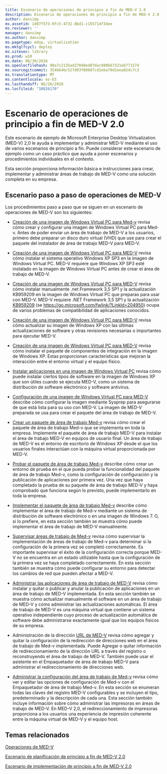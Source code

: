 ```yaml
---
title: Escenario de operaciones de principio a fin de MED-V 2.0
description: Escenario de operaciones de principio a fin de MED-V 2.0
author: dansimp
ms.assetid: 1d87f5f3-9fc5-4731-8bd1-c155714f34ee
ms.reviewer: ''
manager: dansimp
ms.author: dansimp
ms.pagetype: mdop, virtualization
ms.mktglfcycl: deploy
ms.sitesec: library
ms.prod: w10
ms.date: 08/30/2016
ms.openlocfilehash: 90a7c2135ad27040ed87dac980b67321eb771574
ms.sourcegitcommit: 354664bc527d93f80687cd2eba70d1eea024c7c3
ms.translationtype: MT
ms.contentlocale: es-ES
ms.lasthandoff: 06/26/2020
ms.locfileid: "10826170"
---
```

# Escenario de operaciones de principio a fin de MED-V 2.0


Este escenario de ejemplo de Microsoft Enterprise Desktop Virtualization (MED-V) 2,0 le ayuda a implementar y administrar MED-V mediante el uso de varios escenarios de principio a fin. Puede considerar este escenario de ejemplo como un caso práctico que ayuda a poner escenarios y procedimientos individuales en el contexto.

Esta sección proporciona información básica e instrucciones para crear, implementar y administrar áreas de trabajo de MED-V como una solución completa en su empresa.

## Escenario paso a paso de operaciones de MED-V


Los procedimientos paso a paso que se siguen en un escenario de operaciones de MED-V son los siguientes:

-   [Creación de una imagen de Windows Virtual PC para Med-v](creating-a-windows-virtual-pc-image-for-med-v.md#bkmk-creatingavirtualmachinebyusingmicrosoftvirtualpc) revisa cómo crear y configurar una imagen de Windows Virtual PC para Med-v. Antes de poder enviar un área de trabajo de MED-V a los usuarios, primero debe preparar un disco duro virtual (VHD) que use para crear el paquete del instalador de área de trabajo MED-V para MED-V.

-   [Creación de una imagen de Windows Virtual PC para MED-V](creating-a-windows-virtual-pc-image-for-med-v.md#bkmk-installingwindowsxpontovpc) revisa cómo instalar el sistema operativo Windows XP SP3 en la imagen de Windows Virtual PC. MED-V requiere que Windows XP SP3 esté instalado en la imagen de Windows Virtual PC antes de crear el área de trabajo de MED-V.

-   [Creación de una imagen de Windows Virtual PC para MED-V](creating-a-windows-virtual-pc-image-for-med-v.md#bkmk-installingnet) revisa cómo instalar manualmente .net Framework 3,5 SP1 y la actualización KB959209 en la imagen de Windows Virtual PC que preparas para usar con MED-V. MED-V requiere .NET Framework 3,5 SP1 y la actualización [KB959209](https://go.microsoft.com/fwlink/?LinkId=204950) (se https://go.microsoft.com/fwlink/?LinkId=204950) ocupa de varios problemas de compatibilidad de aplicaciones conocidos.

-   [Creación de una imagen de Windows Virtual PC para MED-V](creating-a-windows-virtual-pc-image-for-med-v.md#bkmk-applypatchestovpc) revisa cómo actualizar su imagen de Windows XP con las últimas actualizaciones de software y otras revisiones necesarias o importantes para ejecutar MED-V.

-   [Creación de una imagen de Windows Virtual PC para MED-V](creating-a-windows-virtual-pc-image-for-med-v.md#bkmk-installintegration) revisa cómo instalar el paquete de componentes de integración en la imagen de Windows XP. Estas proporcionan características que mejoran la interacción entre el entorno virtual y el equipo físico.

-   [Instalar aplicaciones en una imagen de Windows Virtual PC](installing-applications-on-a-windows-virtual-pc-image.md) revisa cómo puede instalar ciertos tipos de software en la imagen de Windows XP que son útiles cuando se ejecuta MED-V, como un sistema de distribución de software electrónico y software antivirus.

-   [Configuración de una imagen de Windows Virtual PC para MED-V](configuring-a-windows-virtual-pc-image-for-med-v.md) describe cómo configurar la imagen mediante Sysprep para asegurarse de que está lista para su uso con MED-V. La imagen de MED-V preparada se usa para crear el paquete del área de trabajo de MED-V.

-   [Crear un paquete de área de trabajo Med-v](create-a-med-v-workspace-package.md) revisa cómo crear el paquete de área de trabajo Med-v que se implementa en toda la empresa. Implemente el paquete de área de trabajo MED-V para instalar el área de trabajo MED-V en equipos de usuario final. Un área de trabajo de MED-V es el entorno de escritorio de Windows XP desde el que los usuarios finales interactúan con la máquina virtual proporcionada por MED-V.

-   [Probar el paquete de área de trabajo Med-v](testing-the-med-v-workspace-package.md) describe cómo crear un entorno de prueba en el que pueda probar la funcionalidad del paquete de área de trabajo Med-v, como la configuración de configuración y la publicación de aplicaciones por primera vez. Una vez que haya completado la prueba de su paquete de área de trabajo MED-V y haya comprobado que funciona según lo previsto, puede implementarlo en toda la empresa.

-   [Implementar el paquete de área de trabajo Med-v](deploying-the-med-v-workspace-package.md) describe cómo implementar el área de trabajo de Med-v mediante un sistema de distribución de software electrónico o en una imagen de Windows 7. O, si lo prefiere, en esta sección también se muestra cómo puede implementar el área de trabajo de MED-V manualmente.

-   [Supervisar áreas de trabajo de Med-v](monitor-med-v-workspaces.md) revisa cómo supervisar la implementación de áreas de trabajo de Med-v para determinar si la configuración de la primera vez se completó correctamente. Es importante supervisar el éxito de la configuración correcta porque MED-V no se encuentra en un estado utilizable hasta que la configuración de la primera vez se haya completado correctamente. En esta sección también se muestra cómo puede configurar su entorno para detectar los cambios de red que pueden afectar a MED-V.

-   [Administrar las aplicaciones de área de trabajo de MED-V](manage-med-v-workspace-applications.md) revisa cómo instalar y quitar o publicar y anular la publicación de aplicaciones en un área de trabajo de MED-V implementada. En esta sección también se muestra cómo actualizar manualmente el software en un área de trabajo de MED-V y cómo administrar las actualizaciones automáticas. El área de trabajo de MED-V es una máquina virtual que contiene un sistema operativo independiente cuyo proceso de actualización automática de software debe administrarse exactamente igual que los equipos físicos de su empresa.

-   Administración de la dirección [URL de MED-V](manage-med-v-url-redirection.md) revisa cómo agregar y quitar la configuración de la redirección de direcciones web en el área de trabajo de Med-v implementada. Puede Agregar o quitar información de redireccionamiento de la dirección URL a través del registro o reconstruyendo el área de trabajo de MED-V. También puede usar el asistente en el Empaquetador de área de trabajo MED-V para administrar el redireccionamiento de direcciones web.

-   [Administrar la configuración del área de trabajo de Med-v](manage-med-v-workspace-settings.md) revisa cómo ver y editar las opciones de configuración de Med-v con el Empaquetador de área de trabajo Med-v. En esta sección se enumeran todas las claves del registro MED-V configurables y se incluyen el tipo, predeterminado y la descripción de cada una. Esta sección también incluye información sobre cómo administrar las impresoras en áreas de trabajo de MED-V. En MED-V 2,0, el redireccionamiento de impresoras proporciona a los usuarios una experiencia de impresión coherente entre la máquina virtual de MED-V y el equipo host.

## Temas relacionados


[Operaciones de MED-V](operations-for-med-v.md)

[Escenario de planificación de principio a fin de MED-V 2.0](end-to-end-planning-scenario-for-med-v-20.md)

[Escenario de implementación de principio a fin de MED-V 2.0](end-to-end-deployment-scenario-for-med-v-20.md)

 

 





